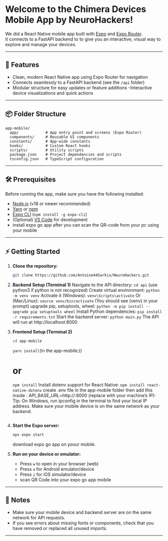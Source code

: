 # Welcome to the **Chimera Devices Mobile App** by **NeuroHackers**!

We did a React Native mobile app built with [Expo](https://expo.dev/) and [Expo Router](https://expo.github.io/router/docs/).  
It connects to a FastAPI backend to to give you an interactive, visual way to explore and manage your devices.

---

## 🚀 Features

- Clean, modern React Native app using Expo Router for navigation
- Connects seamlessly to a FastAPI backend (see the `/api` folder)
- Modular structure for easy updates or feature additions
-Interactive device visualizations and quick actions

---

## 📦 Folder Structure

```
app-mobile/
  app/            # App entry point and screens (Expo Router)
  components/     # Reusable UI components
  constants/      # App-wide constants
  hooks/          # Custom React hooks
  scripts/        # Utility scripts
  package.json    # Project dependencies and scripts
  tsconfig.json   # TypeScript configuration
```

---

## 🛠️ Prerequisites

Before running the app, make sure you have the following installed:
- [Node.js](https://nodejs.org/) (v18 or newer recommended)
- [Yarn](https://classic.yarnpkg.com/lang/en/) or [npm](https://www.npmjs.com/)
- [Expo CLI](https://docs.expo.dev/get-started/installation/) (`npm install -g expo-cli`)
- (Optional) [VS Code](https://code.visualstudio.com/) for development
- install expo go app after you can scan the QR-code from your pc using your mobile
---

## ⚡ Getting Started

1. **Clone the repository:**
   ```sh
   git clone https://github.com/Antoine44Sarkis/NeuroHackers.git
   ```
2. **Backend Setup (Terminal 1)**
   Navigate to the API directory: ``` cd api ```
   (use python3 if python is not recognized)
   Create virtual environment: ``` python -m venv venv ```
   Activate it (Windows): ``` venv\Scripts\activate ```
   Or (Mac/Linux): ``` source venv/bin/activate ```
   (You should see (venv) in your prompt)
   upgrade pip, setuptools, wheel: ``` python -m pip install --upgrade pip setuptools wheel ```
   Install Python dependencies: ``` pip install -r requirements.txt ```
   Start the backend server: ``` python main.py ```
   The API will run at http://localhost:8000
3. **Frontend Setup (Terminal 2)**
   ```sh
   cd app-mobile
   ```
   ``` yarn install ```(in the app-mobile:))
   # or
   ``` npm install ```
   Install dotenv support for React Native:
   ``` npm install react-native-dotenv ```
    create .env file in the app-mobile folder then add this inside :
    API_BASE_URL=http://<your-ip>:8000
   (replace <your-ip> with your machine’s IP):
    Tip: On Windows, run ipconfig in the terminal to find your local IP address.
   Make sure your mobile device is on the same network as your backend.
   ```

4. **Start the Expo server:**
   
   ```sh
   npx expo start
   ```
   download expo go app on yoour mobile.
5. **Run on your device or emulator:**
   - Press `w` to open in your browser (web)
   - Press `a` for Android emulator/device
   - Press `i` for iOS simulator/device
   - scan QR Code into your expo go app mobile

---

## 📝 Notes

- Make sure your mobile device and backend server are on the same network for API requests.
- If you see errors about missing fonts or components, check that you have removed or replaced all unused imports.

---
